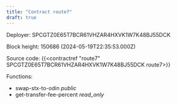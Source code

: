 ```yaml
---
title: "Contract route7"
draft: true
---
```

Deployer: SPCGTZ0E65T7BCR61VHZAR4HXVK1W7K48BJ55DCK


 



Block height: 150686 (2024-05-19T22:35:53.000Z)

Source code: {{<contractref "route7" SPCGTZ0E65T7BCR61VHZAR4HXVK1W7K48BJ55DCK route7>}}

Functions:

* swap-stx-to-odin _public_
* get-transfer-fee-percent _read_only_
